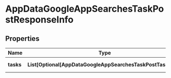# AppDataGoogleAppSearchesTaskPostResponseInfo


## Properties

| Name | Type | Description | Notes |
|------------ | ------------- | ------------- | -------------|
**tasks** | **List[Optional[AppDataGoogleAppSearchesTaskPostTaskInfo]]** | array of tasks |[optional]|